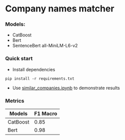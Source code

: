 # Company names matcher
### Models:
*   CatBoost
*   Bert
*   SentenceBert all-MiniLM-L6-v2

### Quick start
*   Install dependencies
```
pip install -r requirements.txt
```
*   Use [similar_companies.ipynb](https://github.com/Ruslan515/ITMO_DL_practice/blob/main/case_02/similar_companies.ipynb) to demonstrate results

### Metrics
Models   |  F1 Macro
  ---    |    ---              
CatBoost |   0.85 |
Bert     |   0.98 |
